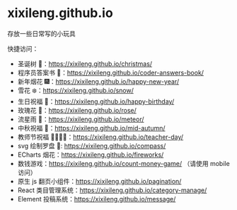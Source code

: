 # xixileng.github.io

存放一些日常写的小玩具

快捷访问：
  * 圣诞树 🎄：https://xixileng.github.io/christmas/
  * 程序员答案书 📖：https://xixileng.github.io/coder-answers-book/
  * 新年烟花 🎆：https://xixileng.github.io/happy-new-year/
  * 雪花 ❄️：https://xixileng.github.io/snow/
  * 生日祝福 🎂：https://xixileng.github.io/happy-birthday/
  * 玫瑰花 🌹：https://xixileng.github.io/rose/
  * 流星雨 🌠：https://xixileng.github.io/meteor/
  * 中秋祝福 🌛：https://xixileng.github.io/mid-autumn/
  * 教师节祝福 👩‍🏫👨‍🏫：https://xixileng.github.io/teacher-day/
  * svg 绘制罗盘 🧭: https://xixileng.github.io/compass/
  * ECharts 烟花：https://xixileng.github.io/fireworks/
  * 数钱游戏：https://xixileng.github.io/count-money-game/ （请使用 mobile 访问）
  * 原生 js 翻页小组件：https://xixileng.github.io/pagination/
  * React 类目管理系统：https://xixileng.github.io/category-manage/
  * Element 投稿系统：https://xixileng.github.io/message/
